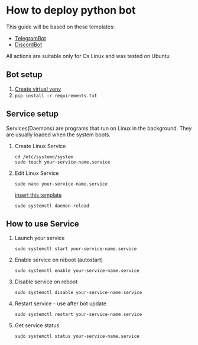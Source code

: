 # How to deploy python bot

This guide will be based on these templates:
- [TelegramBot](https://github.com/BaggerFast/AiogramTemplate)
- [DiscordBot](https://github.com/BaggerFast/NextcordTemplate)
 
All actions are suitable only for Os Linux and was tested on Ubuntu

## Bot setup
1. [Create virtual venv](venv.md)
2. ```pip install -r requirements.txt```


## Service setup
Services(Daemons) are programs that run on Linux in the background. They are usually loaded when the system boots.
1. Create Linux Service
    ```
    cd /etc/systemd/system
    sudo touch your-service-name.service
    ```
2. Edit Linux Service  
   ```
   sudo nano your-service-name.service
   ```
   [insert this template](../templates/bot.service)
   
   ```
   sudo systemctl daemon-reload
   ```

## How to use Service
1. Launch your service
   ```
   sudo systemctl start your-service-name.service
   ```
2. Enable service on reboot (autostart)
   ```
   sudo systemctl enable your-service-name.service
   ```
3. Disable service on reboot
   ```
   sudo systemctl disable your-service-name.service
   ```
4. Restart service - use after bot update
   ```
   sudo systemctl restart your-service-name.service
   ```
5. Get service status
   ```
   sudo systemctl status your-service-name.service
   ```
